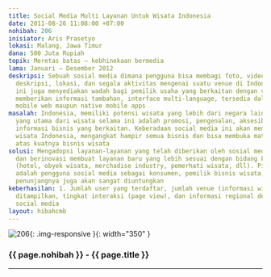 ```yaml
---
title: Social Media Multi Layanan Untuk Wisata Indonesia
date: 2011-08-26 11:08:00 +07:00
nohibah: 206
inisiator: Aris Prasetyo
lokasi: Malang, Jawa Timur
dana: 500 Juta Rupiah
topik: Meretas batas – kebhinekaan bermedia
lama: Januari – Desember 2012
deskripsi: Sebuah sosial media dimana pengguna bisa membagi foto, video, komentar,
  deskripsi, lokasi, dan segala aktivitas mengenai suatu venue di Indonesia. Media
  ini juga menyediakan wadah bagi pemilik usaha yang berkaitan dengan venue untuk
  memberikan informasi tambahan, interface multi-language, tersedia dalam media web,
  mobile web maupun native mobile apps
masalah: Indonesia, memiliki potensi wisata yang lebih dari negara lain, kekurangan
  yang utama dari wisata selama ini adalah promosi, pengenalan, aksesibilitas, dan
  informasi bisnis yang berkaitan. Keberadaan social media ini akan membuka potensi
  wisata Indonesia, mengangkat hampir semua bisnis dan bisa membuka mata pemerintah
  atas kuatnya bisnis wisata
solusi: Mengadopsi layanan-layanan yang telah diberikan oleh sosial media yang populer
  dan berinovasi membuat layanan baru yang lebih sesuai dengan bidang kepariwisataan
  (hotel, obyek wisata, merchadise industry, pemerhati wisata, dll). Pihak yang diuntungkan
  adalah pengguna sosial media sebagai konsumen, pemilik bisnis wisata, dan bisnis
  penunjangnya juga akan sangat diuntungkan
keberhasilan: 1. Jumlah user yang terdaftar, jumlah venue (informasi wisata) yang
  ditampilkan, tingkat interaksi (page view), dan informasi regional demografi pengakses
  social media
layout: hibahcmb
---
```


![206](/static/img/hibahcmb/206.png){: .img-responsive }{: width="350" }

### {{ page.nohibah }} - {{ page.title }}

---
